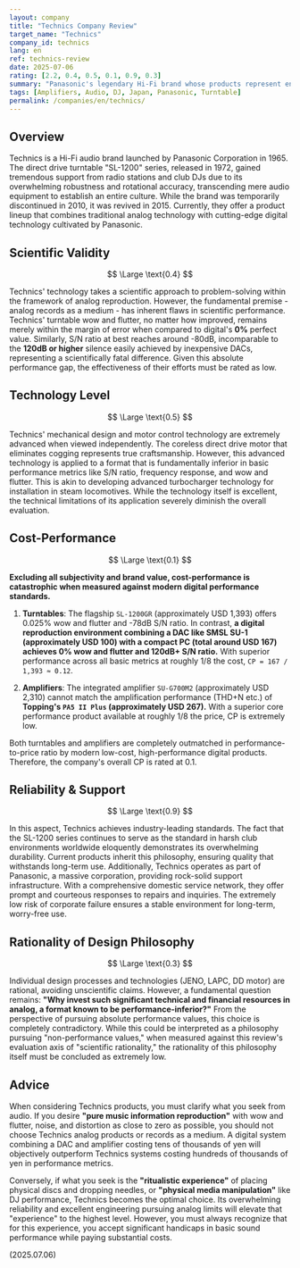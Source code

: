 ```yaml
---
layout: company
title: "Technics Company Review"
target_name: "Technics"
company_id: technics
lang: en
ref: technics-review
date: 2025-07-06
rating: [2.2, 0.4, 0.5, 0.1, 0.9, 0.3]
summary: "Panasonic's legendary Hi-Fi brand whose products represent engineering excellence within analog constraints and overwhelming reliability that withstands DJ abuse. However, their performance falls far short of the 'perfect performance' achieved by inexpensive digital equipment in terms of wow and flutter and S/N ratio. Consequently, cost-performance evaluation based on modern digital standards is catastrophic. This is a brand for users with clear purpose who find value in physical media experiences."
tags: [Amplifiers, Audio, DJ, Japan, Panasonic, Turntable]
permalink: /companies/en/technics/
---
```

## Overview

Technics is a Hi-Fi audio brand launched by Panasonic Corporation in 1965. The direct drive turntable "SL-1200" series, released in 1972, gained tremendous support from radio stations and club DJs due to its overwhelming robustness and rotational accuracy, transcending mere audio equipment to establish an entire culture. While the brand was temporarily discontinued in 2010, it was revived in 2015. Currently, they offer a product lineup that combines traditional analog technology with cutting-edge digital technology cultivated by Panasonic.

## Scientific Validity

$$ \Large \text{0.4} $$

Technics' technology takes a scientific approach to problem-solving within the framework of analog reproduction. However, the fundamental premise - analog records as a medium - has inherent flaws in scientific performance. Technics' turntable wow and flutter, no matter how improved, remains merely within the margin of error when compared to digital's **0%** perfect value. Similarly, S/N ratio at best reaches around -80dB, incomparable to the **120dB or higher** silence easily achieved by inexpensive DACs, representing a scientifically fatal difference. Given this absolute performance gap, the effectiveness of their efforts must be rated as low.

## Technology Level

$$ \Large \text{0.5} $$

Technics' mechanical design and motor control technology are extremely advanced when viewed independently. The coreless direct drive motor that eliminates cogging represents true craftsmanship. However, this advanced technology is applied to a format that is fundamentally inferior in basic performance metrics like S/N ratio, frequency response, and wow and flutter. This is akin to developing advanced turbocharger technology for installation in steam locomotives. While the technology itself is excellent, the technical limitations of its application severely diminish the overall evaluation.

## Cost-Performance

$$ \Large \text{0.1} $$

**Excluding all subjectivity and brand value, cost-performance is catastrophic when measured against modern digital performance standards.**

1. **Turntables**: The flagship `SL-1200GR` (approximately USD 1,393) offers 0.025% wow and flutter and -78dB S/N ratio. In contrast, **a digital reproduction environment combining a DAC like SMSL SU-1 (approximately USD 100) with a compact PC (total around USD 167) achieves 0% wow and flutter and 120dB+ S/N ratio.** With superior performance across all basic metrics at roughly 1/8 the cost, `CP = 167 / 1,393 ≈ 0.12`.

2. **Amplifiers**: The integrated amplifier `SU-G700M2` (approximately USD 2,310) cannot match the amplification performance (THD+N etc.) of **Topping's `PA5 II Plus` (approximately USD 267).** With a superior core performance product available at roughly 1/8 the price, CP is extremely low.

Both turntables and amplifiers are completely outmatched in performance-to-price ratio by modern low-cost, high-performance digital products. Therefore, the company's overall CP is rated at 0.1.

## Reliability & Support

$$ \Large \text{0.9} $$

In this aspect, Technics achieves industry-leading standards. The fact that the SL-1200 series continues to serve as the standard in harsh club environments worldwide eloquently demonstrates its overwhelming durability. Current products inherit this philosophy, ensuring quality that withstands long-term use. Additionally, Technics operates as part of Panasonic, a massive corporation, providing rock-solid support infrastructure. With a comprehensive domestic service network, they offer prompt and courteous responses to repairs and inquiries. The extremely low risk of corporate failure ensures a stable environment for long-term, worry-free use.

## Rationality of Design Philosophy

$$ \Large \text{0.3} $$

Individual design processes and technologies (JENO, LAPC, DD motor) are rational, avoiding unscientific claims. However, a fundamental question remains: **"Why invest such significant technical and financial resources in analog, a format known to be performance-inferior?"** From the perspective of pursuing absolute performance values, this choice is completely contradictory. While this could be interpreted as a philosophy pursuing "non-performance values," when measured against this review's evaluation axis of "scientific rationality," the rationality of this philosophy itself must be concluded as extremely low.

## Advice

When considering Technics products, you must clarify what you seek from audio. If you desire **"pure music information reproduction"** with wow and flutter, noise, and distortion as close to zero as possible, you should not choose Technics analog products or records as a medium. A digital system combining a DAC and amplifier costing tens of thousands of yen will objectively outperform Technics systems costing hundreds of thousands of yen in performance metrics.

Conversely, if what you seek is the **"ritualistic experience"** of placing physical discs and dropping needles, or **"physical media manipulation"** like DJ performance, Technics becomes the optimal choice. Its overwhelming reliability and excellent engineering pursuing analog limits will elevate that "experience" to the highest level. However, you must always recognize that for this experience, you accept significant handicaps in basic sound performance while paying substantial costs.

(2025.07.06)